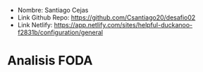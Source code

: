 * Nombre: Santiago Cejas
* Link Github Repo: https://github.com/Csantiago20/desafio02
* Link Netlify: https://app.netlify.com/sites/helpful-duckanoo-f2831b/configuration/general

# Analisis FODA

